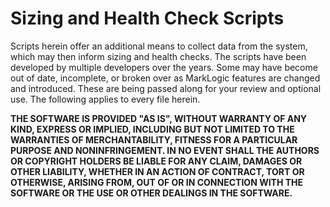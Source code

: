 # Sizing and Health Check Scripts

Scripts herein offer an additional means to collect data from the system, which may then inform sizing and health checks.  The scripts have been developed by multiple developers over the years.  Some may have become out of date, incomplete, or broken over as MarkLogic features are changed and introduced.  These are being passed along for your review and optional use.  The following applies to every file herein.

**THE SOFTWARE IS PROVIDED "AS IS", WITHOUT WARRANTY OF ANY KIND, EXPRESS OR
IMPLIED, INCLUDING BUT NOT LIMITED TO THE WARRANTIES OF MERCHANTABILITY,
FITNESS FOR A PARTICULAR PURPOSE AND NONINFRINGEMENT. IN NO EVENT SHALL THE
AUTHORS OR COPYRIGHT HOLDERS BE LIABLE FOR ANY CLAIM, DAMAGES OR OTHER
LIABILITY, WHETHER IN AN ACTION OF CONTRACT, TORT OR OTHERWISE, ARISING FROM,
OUT OF OR IN CONNECTION WITH THE SOFTWARE OR THE USE OR OTHER DEALINGS IN
THE SOFTWARE.**
